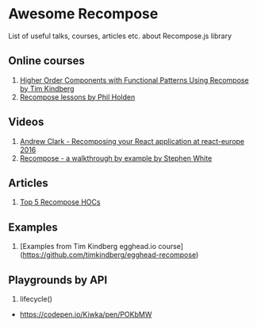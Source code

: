# Awesome Recompose
List of useful talks, courses, articles etc. about Recompose.js library

## Online courses
1. [Higher Order Components with Functional Patterns Using Recompose by Tim Kindberg](https://egghead.io/courses/higher-order-components-with-functional-patterns-using-recompose)
2. [Recompose lessons by Phil Holden](https://egghead.io/playlists/recompose-d123a634)

## Videos
1. [Andrew Clark - Recomposing your React application at react-europe 2016](https://www.youtube.com/watch?v=zD_judE-bXk)
2. [Recompose - a walkthrough by example by Stephen White](https://opbeat.com/community/posts/recompose-a-walkthrough-by-example-by-stephen-white/)

## Articles
1. [Top 5 Recompose HOCs](https://medium.com/@abhiaiyer/top-5-recompose-hocs-1a4c9cc4566)

## Examples
1. [Examples from Tim Kindberg egghead.io course] (https://github.com/timkindberg/egghead-recompose)

## Playgrounds by API
1. lifecycle()
  - https://codepen.io/Kiwka/pen/POKbMW

